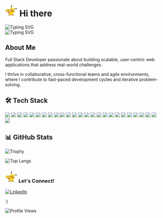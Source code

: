 <h1 align="left">
<img src="https://raw.githubusercontent.com/marisiromanillos/marisiromanillos/5c5dea9dd22ef7eff04c7559cf2ac05b854b7555/12.svg" width="40" height="40"> Hi there
</h1>

<div align="left">
  <picture>
    <source media="(prefers-color-scheme: dark)" srcset="https://readme-typing-svg.herokuapp.com?font=Fira+Code&weight=600&size=24&duration=4000&pause=1000&color=FFFFFF&background=FF000000&center=false&vCenter=true&random=false&width=435&lines=Full+Stack+Developer+%F0%9F%92%BB;Open+to+Work+%F0%9F%92%BC" />
    <source media="(prefers-color-scheme: light)" srcset="https://readme-typing-svg.herokuapp.com?font=Fira+Code&weight=600&size=24&duration=4000&pause=1000&color=000000&background=FF000000&center=false&vCenter=true&random=false&width=435&lines=Full+Stack+Developer+%F0%9F%92%BB;Open+to+Work+%F0%9F%92%BC" />
    <img src="https://readme-typing-svg.herokuapp.com?font=Fira+Code&weight=600&size=24&duration=4000&pause=1000&color=2D9596&background=FF000000&center=false&vCenter=true&random=false&width=435&lines=Full+Stack+Developer+%F0%9F%92%BB;Open+to+Work+%F0%9F%92%BC" alt="Typing SVG" />
  </picture>
</div>

<picture>
    <source media="(prefers-color-scheme: dark)" srcset="https://readme-typing-svg.herokuapp.com?font=JetBrains+Mono&weight=600&size=24&duration=3000&pause=1000&color=FFFFFF&background=FF000000&center=false&vCenter=true&width=435&lines=%3E+git+init+career;%3E+git+add+.%2Fskills%2F*;%3E+git+commit+-m+%27let's+code%27;%3E+git+push+origin+main" />
    <source media="(prefers-color-scheme: light)" srcset="https://readme-typing-svg.herokuapp.com?font=JetBrains+Mono&weight=600&size=24&duration=3000&pause=1000&color=000000&background=FF000000&center=false&vCenter=true&width=435&lines=%3E+git+init+career;%3E+git+add+.%2Fskills%2F*;%3E+git+commit+-m+%27let's+code%27;%3E+git+push+origin+main" />
    <img src="https://readme-typing-svg.herokuapp.com?font=JetBrains+Mono&weight=600&size=24&duration=3000&pause=1000&color=2D9596&background=FF000000&center=false&vCenter=true&width=435&lines=%3E+git+init+career;%3E+git+add+.%2Fskills%2F*;%3E+git+commit+-m+%27let's+code%27;%3E+git+push+origin+main" alt="Typing SVG" />
</picture>

## About Me 

Full Stack Developer passionate about building scalable, user-centric web applications that address real-world challenges. 

I thrive in collaborative, cross-functional teams and agile environments, where I contribute to fast-paced development cycles and iterative problem-solving.

## 🛠️ Tech Stack

<div align="left">
  <img src="https://img.shields.io/badge/JavaScript-F7DF1E?style=for-the-badge&logo=javascript&logoColor=black" />
  <img src="https://img.shields.io/badge/TypeScript-3178C6?style=for-the-badge&logo=typescript&logoColor=white" />
  <img src="https://img.shields.io/badge/Zod-3068D4?style=for-the-badge&logo=zod&logoColor=white" />
  <img src="https://img.shields.io/badge/Next.js-000000?style=for-the-badge&logo=next.js&logoColor=white" />
  <img src="https://img.shields.io/badge/React-61DAFB?style=for-the-badge&logo=react&logoColor=white" />
  <img src="https://img.shields.io/badge/Redux-764ABC?style=for-the-badge&logo=redux&logoColor=white" />
  <img src="https://img.shields.io/badge/Vue.js-4FC08D?style=for-the-badge&logo=vue.js&logoColor=white" />
  <img src="https://img.shields.io/badge/Pinia-FFE873?style=for-the-badge&logo=pinia&logoColor=white" />
  <img src="https://img.shields.io/badge/Alpine.js-8BC0D0?style=for-the-badge&logo=alpine.js&logoColor=black" />
  <img src="https://img.shields.io/badge/Node.js-339933?style=for-the-badge&logo=node.js&logoColor=white" />
  <img src="https://img.shields.io/badge/Express.js-000000?style=for-the-badge&logo=express&logoColor=white" />
  <img src="https://img.shields.io/badge/Mocha-8D6748?style=for-the-badge&logo=mocha&logoColor=white" />
  <img src="https://img.shields.io/badge/Vitest-6E9F18?style=for-the-badge&logo=vitest&logoColor=white" />
  <img src="https://img.shields.io/badge/Hono-FF7F50?style=for-the-badge&logo=hono&logoColor=white" />
<img src="https://img.shields.io/badge/Elysia-FF7F50?style=for-the-badge&logo=lightning&logoColor=white" />
  <img src="https://img.shields.io/badge/PHP-777BB4?style=for-the-badge&logo=php&logoColor=white" />
  <img src="https://img.shields.io/badge/Twig-BBE045?style=for-the-badge&logo=twig&logoColor=black" />
   <img src="https://img.shields.io/badge/Tailwind-38B2AC?style=for-the-badge&logo=tailwind-css&logoColor=white" />
  <img src="https://img.shields.io/badge/SCSS-CC6699?style=for-the-badge&logo=sass&logoColor=white" />
  <img src="https://img.shields.io/badge/MySQL-4479A1?style=for-the-badge&logo=mysql&logoColor=white" />
  <img src="https://img.shields.io/badge/MongoDB-47A248?style=for-the-badge&logo=mongodb&logoColor=white" />
  <img src="https://img.shields.io/badge/Vercel-000000?style=for-the-badge&logo=vercel&logoColor=white" />
  <img src="https://img.shields.io/badge/AWS-FF9900?style=for-the-badge&logo=amazonaws&logoColor=white" />
  <img src="https://img.shields.io/badge/Bun-000000?style=for-the-badge&logo=bun&logoColor=white" />
  <img src="https://img.shields.io/badge/Homebrew-FBB040?style=for-the-badge&logo=homebrew&logoColor=black" />
  <img src="https://img.shields.io/badge/pnpm-F69220?style=for-the-badge&logo=pnpm&logoColor=white" />
</div>


## 📊 GitHub Stats

![Trophy](https://github-profile-trophy.vercel.app/?username=marisiromanillos&theme=tokyonight&no-frame=true&column=3&margin-w=15&margin-h=15&rank=SECRET,SSS,SS,S,AAA,AA,A,B,C&title=Commits,PullRequest,Repositories)

![Top Langs](https://github-readme-stats.vercel.app/api/top-langs/?username=marisiromanillos&layout=compact&theme=dark)

<h3 align="left">
<img src="https://raw.githubusercontent.com/marisiromanillos/marisiromanillos/5c5dea9dd22ef7eff04c7559cf2ac05b854b7555/12.svg" width="40" height="40"> Let's Connect!
</h3>

<div align="left">
  
[![LinkedIn](https://img.shields.io/badge/LinkedIn-0077B5?style=for-the-badge&logo=linkedin&logoColor=white)](https://www.linkedin.com/in/marisi-romanillos/)

:)
</div>

<div align="left">
<img src="https://komarev.com/ghpvc/?username=marisiromanillos&color=blueviolet" alt="Profile Views" />
</div>


